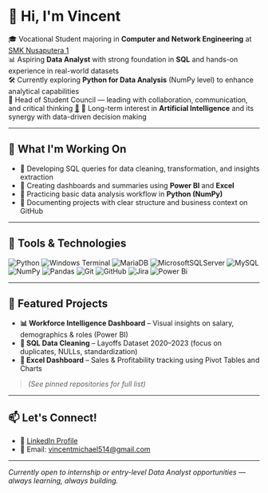 # 👋 Hi, I'm Vincent

🎓 Vocational Student majoring in **Computer and Network Engineering** at [SMK Nusaputera 1](https://www.smknusaputera1.sch.id/)  
📊 Aspiring **Data Analyst** with strong foundation in **SQL** and hands-on experience in real-world datasets  
🛠 Currently exploring **Python for Data Analysis** (NumPy level) to enhance analytical capabilities  
🤝 Head of Student Council — leading with collaboration, communication, and critical thinking [📱](https://www.instagram.com/osis.skanusa1?igsh=MW02OHJrcjRsMTM5Zg==)
🔭 Long-term interest in **Artificial Intelligence** and its synergy with data-driven decision making  

---

## 🚀 What I'm Working On
- 🔹 Developing SQL queries for data cleaning, transformation, and insights extraction  
- 🔹 Creating dashboards and summaries using **Power BI** and **Excel**  
- 🔹 Practicing basic data analysis workflow in **Python (NumPy)**  
- 🔹 Documenting projects with clear structure and business context on GitHub  

---

## 🧰 Tools & Technologies
![Python](https://img.shields.io/badge/python-3670A0?style=for-the-badge&logo=python&logoColor=ffdd54) ![Windows Terminal](https://img.shields.io/badge/Windows%20Terminal-%234D4D4D.svg?style=for-the-badge&logo=windows-terminal&logoColor=white) ![MariaDB](https://img.shields.io/badge/MariaDB-003545?style=for-the-badge&logo=mariadb&logoColor=white) ![MicrosoftSQLServer](https://img.shields.io/badge/Microsoft%20SQL%20Server-CC2927?style=for-the-badge&logo=microsoft%20sql%20server&logoColor=white) ![MySQL](https://img.shields.io/badge/mysql-4479A1.svg?style=for-the-badge&logo=mysql&logoColor=white) ![NumPy](https://img.shields.io/badge/numpy-%23013243.svg?style=for-the-badge&logo=numpy&logoColor=white) ![Pandas](https://img.shields.io/badge/pandas-%23150458.svg?style=for-the-badge&logo=pandas&logoColor=white) ![Git](https://img.shields.io/badge/git-%23F05033.svg?style=for-the-badge&logo=git&logoColor=white) ![GitHub](https://img.shields.io/badge/github-%23121011.svg?style=for-the-badge&logo=github&logoColor=white) ![Jira](https://img.shields.io/badge/jira-%230A0FFF.svg?style=for-the-badge&logo=jira&logoColor=white) ![Power Bi](https://img.shields.io/badge/power_bi-F2C811?style=for-the-badge&logo=powerbi&logoColor=black)

---

## 📁 Featured Projects
- **📊 Workforce Intelligence Dashboard** – Visual insights on salary, demographics & roles (Power BI)  
- **🧹 SQL Data Cleaning** – Layoffs Dataset 2020–2023 (focus on duplicates, NULLs, standardization)  
- **📌 Excel Dashboard** – Sales & Profitability tracking using Pivot Tables and Charts  
> *(See pinned repositories for full list)*

---

## 📫 Let's Connect!
- 💼 [LinkedIn Profile](https://www.linkedin.com/in/michaelvincentsebastian/)
- 📧 Email: vincentmichael514@gmail.com

---

_Currently open to internship or entry-level Data Analyst opportunities — always learning, always building._
